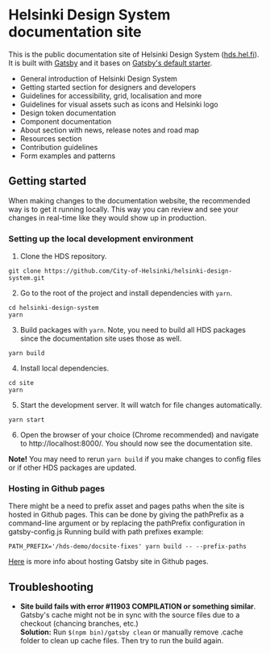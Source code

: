 # Helsinki Design System documentation site

This is the public documentation site of Helsinki Design System ([hds.hel.fi](https://hds.hel.fi/)). It is built with [Gatsby](https://www.gatsbyjs.com/) and it bases on [Gatsby's default starter](https://github.com/gatsbyjs/gatsby-starter-default).
- General introduction of Helsinki Design System
- Getting started section for designers and developers
- Guidelines for accessibility, grid, localisation and more
- Guidelines for visual assets such as icons and Helsinki logo
- Design token documentation
- Component documentation
- About section with news, release notes and road map
- Resources section
- Contribution guidelines
- Form examples and patterns

## Getting started

When making changes to the documentation website, the recommended way is to get it running locally. This way you can review and see your changes in real-time like they would show up in production.

### Setting up the local development environment

1. Clone the HDS repository.
```
git clone https://github.com/City-of-Helsinki/helsinki-design-system.git
```

2. Go to the root of the project and install dependencies with `yarn`.
```
cd helsinki-design-system
yarn
```

3. Build packages with `yarn`. Note, you need to build all HDS packages since the documentation site uses those as well.
```
yarn build
```

4. Install local dependencies.
```
cd site
yarn
```

5. Start the development server. It will watch for file changes automatically.
```
yarn start
```

6. Open the browser of your choice (Chrome recommended) and navigate to http://localhost:8000/. You should now see the documentation site.

**Note!** You may need to rerun `yarn build` if you make changes to config files or if other HDS packages are updated.

### Hosting in Github pages

There might be a need to prefix asset and pages paths when the site is hosted in Github pages. This can be done by giving the pathPrefix as a command-line argument or by replacing the pathPrefix configuration in gatsby-config.js
Running build with path prefixes example:
```
PATH_PREFIX='/hds-demo/docsite-fixes' yarn build -- --prefix-paths
```
[Here](https://www.gatsbyjs.com/docs/how-to/previews-deploys-hosting/how-gatsby-works-with-github-pages/) is more info about hosting Gatsby site in Github pages.

## Troubleshooting
- **Site build fails with error #11903 COMPILATION or something similar**. Gatsby's cache might not be in sync with the source files due to a checkout (chancing branches, etc.)  
  **Solution:** Run `$(npm bin)/gatsby clean` or manually remove .cache folder to clean up cache files. Then try to run the build again.
